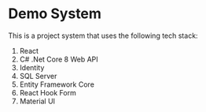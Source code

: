 # Demo System

This is a project system that uses the following tech stack:

1. React
2. C# .Net Core 8 Web API 
3. Identity
4. SQL Server
5. Entity Framework Core
6. React Hook Form
7. Material UI
